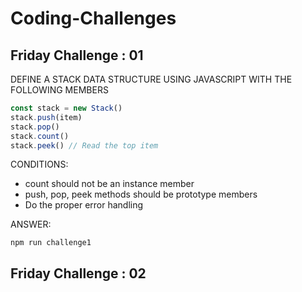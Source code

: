 # Coding-Challenges
## Friday Challenge : 01 
DEFINE A STACK DATA STRUCTURE USING JAVASCRIPT 
WITH THE FOLLOWING MEMBERS 
```javascript
const stack = new Stack() 
stack.push(item) 
stack.pop() 
stack.count()
stack.peek() // Read the top item
```
CONDITIONS: 
- count should not be an instance member 
- push, pop, peek methods should be prototype members 
- Do the proper error handling

ANSWER: 
```shell script
npm run challenge1
```
## Friday Challenge : 02
